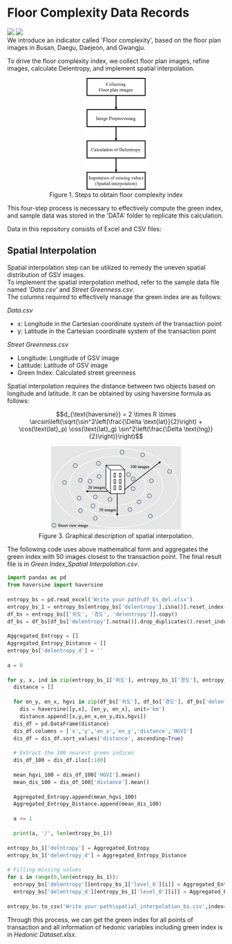 # Floor Complexity Data Records
<img src="https://img.shields.io/badge/Google Colab-F9ABOO?style=for-the-badge&logo=Google Colab&logoColor=white" link='https://colab.google/'> <img src="https://img.shields.io/badge/python-3776AB?style=for-the-badge&logo=python&logoColor=white">  
We introduce an indicator called 'Floor complexity', based on the floor plan images in Busan, Daegu, Daejeon, and Gwangju.

To drive the floor complexity index, we collect floor plan images, refine images, calculate Delentropy, and implement spatial interpolation. 
<p align="center">
  <img src = "README_image/flowchart.png" width = "30%"> <br>
  Figure 1. Steps to obtain floor complexity index
</p>

This four-step process is necessary to effectively compute the green index, and sample data was stored in the 'DATA' folder to replicate this calculation.

Data in this repository consists of Excel and CSV files:

## Spatial Interpolation
Spatial interpolation step can be utilized to remedy the uneven spatial distribution of GSV images.   
To implement the spatial interpolation method, refer to the sample data file named *'Data.csv'* and *Street Greenness.csv*.    
The columns required to effectively manage the green index are as follows:   

*Data.csv*
- x: Longitude in the Cartesian coordinate system of the transaction point
- y: Latitude in the Cartesian coordinate system of the transaction point
   
*Street Greenness.csv*
- Longitude: Longitude of GSV image
- Latitude: Latitude of GSV image
- Green Index: Calculated street greenness

Spatial interpolation requires the distance between two objects based on longitude and latitude. It can be obtained by using haversine formula as follows:

$$d_{\text{haversine}} = 2 \times R \times \arcsin\left(\sqrt{\sin^2\left(\frac{\Delta \text{lat}}{2}\right) + \cos(\text{lat}_p) \cos(\text{lat}_g) \sin^2\left(\frac{\Delta \text{lng}}{2}\right)}\right)$$
   
<p align="center">
  <img src = "/README_image/spatial interpolation.png" width = "60%"> <br>
  Figure 3. Graphical description of spatial interpolation.
</p>   

The following code uses above mathematical form and aggregates the green index with 50 images closest to the transaction point. The final result file is in *Green Index_Spatial Interpolation.csv*.
```python
import pandas as pd
from haversine import haversine

entropy_bs = pd.read_excel('Write your path\df_bs_del.xlsx')
entropy_bs_1 = entropy_bs[entropy_bs['delentropy'].isna()].reset_index()
df_bs = entropy_bs[['위도', '경도', 'delentropy']].copy()
df_bs = df_bs[df_bs['delentropy'].notna()].drop_duplicates().reset_index(drop=True)

Aggregated_Entropy = []
Aggregated_Entropy_Distance = []
entropy_bs['delentropy_d'] = ''

a = 0

for y, x, ind in zip(entropy_bs_1['위도'], entropy_bs_1['경도'], entropy_bs_1.index):
  distance = []

  for en_y, en_x, hgvi in zip(df_bs['위도'], df_bs['경도'], df_bs['delentropy']):
    dis = haversine([y,x], [en_y, en_x], unit='km')
    distance.append([x,y,en_x,en_y,dis,hgvi])
  dis_df = pd.DataFrame(distance)
  dis_df.columns = ['x','y','en_x','en_y','distance','HGVI']
  dis_df = dis_df.sort_values('distance', ascending=True)

  # Extract the 100 nearest green indices
  dis_df_100 = dis_df.iloc[:100]

  mean_hgvi_100 = dis_df_100['HGVI'].mean()
  mean_dis_100 = dis_df_100['distance'].mean()

  Aggregated_Entropy.append(mean_hgvi_100)
  Aggregated_Entropy_Distance.append(mean_dis_100)

  a += 1

  print(a, '/', len(entropy_bs_1))

entropy_bs_1['delntropy'] = Aggregated_Entropy
entropy_bs_1['delentropy_d'] = Aggregated_Entropy_Distance

# Filling missing values
for i in range(0,len(entropy_bs_1)):
  entropy_bs['delentropy'][entropy_bs_1['level_0'][i]] = Aggregated_Entropy[i]
  entropy_bs['delentropy_d'][entropy_bs_1['level_0'][i]] = Aggregated_Entropy_Distance[i]

entropy_bs.to_csv('Write your path\spatial_interpolation_bs.csv',index=False,encoding='utf-8-sig')
```
Through this process, we can get the green index for all points of transaction and all information of hedonic variables including green index is in *Hedonic Dataset.xlsx*.
